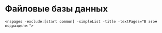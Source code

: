 # Файловые базы данных

`<nspages -exclude:[start common] -simpleList -title -textPages="В этом подразделе:">`

